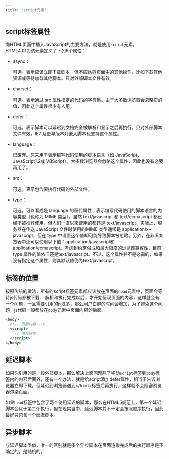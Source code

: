 ```yaml
---
title: 'script元素'
---
```


## script标签属性

向HTML页面中插入JavaScript的主要方法，就是使用<code>script</code>元素。<br/>
HTML4.01为该元素定义了下列6个属性：

- async：

  可选。表示应该立即下载脚本，但不应妨碍页面中的其他操作，比如下载其他资源或等待加载其他脚本。只对外部脚本文件有效。

- charset：

  可选。表示通过 src 属性指定的代码的字符集。由于大多数浏览器会忽略它的值，因此这个属性很少有人用。

- defer：

  可选。表示脚本可以延迟到文档完全被解析和显示之后再执行。只对外部脚本文件有效。IE7 及更早版本对嵌入脚本也支持这个属性。

- language：

  已废弃。原来用于表示编写代码使用的脚本语言（如 JavaScript、JavaScript1.2或 VBScript）。大多数浏览器会忽略这个属性，因此也没有必要再用了。

- src：

  可选。表示包含要执行代码的外部文件。

- type：

  可选。可以看成是 language 的替代属性；表示编写代码使用的脚本语言的内容类型（也称为 MIME 类型）。虽然 text/javascript 和 text/ecmascript 都已经不被推荐使用，但人们一直以来使用的都还是 text/javascript。实际上，服务器在传送 JavaScript 文件时使用的MIME 类型通常是 application/x–javascript，但在 type 中设置这个值却可能导致脚本被忽略。另外，在非IE浏览器中还可以使用以下值：application/javascript和application/ecmascript。考虑到约定俗成和最大限度的浏览器兼容性，目前 type 属性的值依旧还是text/javascript。不过，这个属性并不是必需的，如果没有指定这个属性，则其默认值仍为text/javascript。

## 标签的位置

按照传统的做法，所有的script标签元素都应该放在页面的<code>head</code>元素中，页面会等待js代码都被下载、
解析和执行完成以后，才开始呈现页面的内容，这样就会有一个问题，一旦需要引用的js过多，那么用户白屏的时间会增加，为了避免这个问题，js代码一般都放在<code>body</code>元素中页面内容的后面。

```html
<body>
  <!-- 页面内容 -->
  <script>
    // 书写脚本
  </script>
</body>
```

## 延迟脚本

如果你引用的是一段外部脚本，那么解决上面问题除了移动<code>script</code>标签到<code>body</code>标签内的内容后面外，还有一个办法，就是给script添加defer属性，相当于告诉浏览器立即下载，但延迟到浏览器遇到<code><\/html></code>标签后再执行，这样就不会阻塞浏览器渲染页面。

如果<code>head</code>标签中包含了两个使用延迟的脚本，那么在HTML5规范上，第一个延迟脚本会优于第二个执行，但在现实当中，延迟脚本并不一定会按照顺序执行，因此最好只包含一个延迟脚本。

## 异步脚本

与延迟脚本类似，唯一的区别就是多个异步脚本在页面渲染完成后的执行顺序是不确定的，是随机的。
